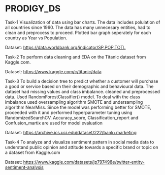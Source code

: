 # PRODIGY_DS
Task-1
Visualization of data using bar charts. The data includes polulation of all countries since 1960. The data has many unnecesary entities, had to clean and preprocess to proceed. Plotted bar graph seperately for each country as Year vs Population.

Dataset: https://data.worldbank.org/indicator/SP.POP.TOTL

Task-2
To perform data cleaning and EDA on the Titanic dataset from Kaggle.com.

Dataset: https://www.kaggle.com/c/titanic/data

Task-3
To build a decision tree to predict whether a customer will purchase a good or service based on their demographic and behavioural data. The dataset had missing values and class imbalance. cleaned and preprocessed data. Used RandomForestClassifier() model. To deal with the class imbalance used oversampling algorithm SMOTE and undersampling algorithm NearMiss. Since the model was performing better for SMOTE, proceeded with it and performed hyperparameter tuning using RandomizedSearchCV. Accuracy_score, Classification_report and Confusion_martix are used for model evaluation

Dataset: https://archive.ics.uci.edu/dataset/222/bank+marketing

Task-4
To analyze and visualize sentiment pattern in social media data to understand public opinion and attitude towards a specific brand or topic on a dataset from Kaggle.com

Dataset: https://www.kaggle.com/datasets/jp797498e/twitter-entity-sentiment-analysis
